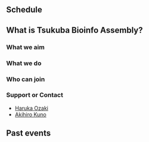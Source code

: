 ## Schedule

## What is Tsukuba Bioinfo Assembly?

### What we aim

### What we do

### Who can join

### Support or Contact

- [Haruka Ozaki](https://github.com/yuifu)
- [Akihiro Kuno](https://github.com/akikuno)

## Past events
